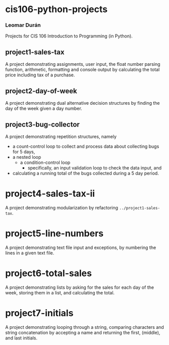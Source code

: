 # cis106-python-projects
### Leomar Durán

Projects for CIS 106 Introduction to Programming (in Python).

## project1-sales-tax
A project demonstrating assignments, user input, the float number
parsing function, arithmetic, formatting and console output by
calculating the total price including tax of a purchase.

## project2-day-of-week
A project demonstrating dual alternative decision structures by
finding the day of the week given a day number.

## project3-bug-collector
A project demonstrating repetition structures, namely
* a count-control loop to collect and process data about collecting
  bugs for 5 days,
* a nested loop
    * a condition-control loop
        * specifically, an input validation loop to check the data
          input, and
* calculating a running total of the bugs collected during a 5 day
  period.

# project4-sales-tax-ii
A project demonstrating modularization by refactoring
`../project1-sales-tax`.

# project5-line-numbers
A project demonstrating text file input and exceptions, by numbering
the lines in a given text file.

# project6-total-sales
A project demonstrating lists by asking for the sales for each day of
the week, storing them in a list, and calculating the total.

# project7-initials
A project demonstrating looping through a string, comparing characters
and string concatenation by accepting a name and returning the first,
(middle), and last initials.
